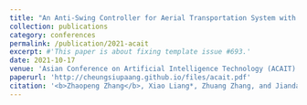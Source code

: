 ```yaml
---
title: "An Anti-Swing Controller for Aerial Transportation System with Flexible Suspending Rope"
collection: publications
category: conferences
permalink: /publication/2021-acait
excerpt: #'This paper is about fixing template issue #693.'
date: 2021-10-17
venue: 'Asian Conference on Artificial Intelligence Technology (ACAIT)' #'GitHub Journal of Bugs'
paperurl: 'http://cheungsiupaang.github.io/files/acait.pdf'
citation: '<b>Zhaopeng Zhang</b>, Xiao Liang*, Zhuang Zhang, and Jianda Han'
---
```

<!-- Design a nonlinear anti-swing controller for the aerial transportation system with flexible rope. -->
